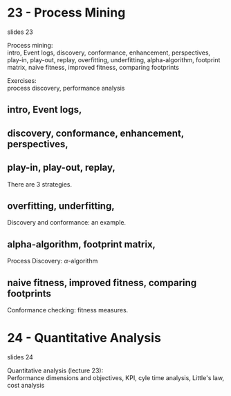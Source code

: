 # 23 - Process Mining
slides 23
  
Process mining:  
intro, Event logs, discovery, conformance, enhancement, perspectives, play-in, play-out, replay, overfitting, underfitting, alpha-algorithm, footprint matrix, naive fitness, improved fitness, comparing footprints

Exercises:  
process discovery, performance analysis


## intro, Event logs, 


## discovery, conformance, enhancement, perspectives, 



## play-in, play-out, replay, 
There are 3 strategies.


## overfitting, underfitting, 
Discovery and conformance: an example.



## alpha-algorithm, footprint matrix,
Process Discovery: $\alpha$-algorithm




## naive fitness, improved fitness, comparing footprints
Conformance checking: fitness measures.











# 24 - Quantitative Analysis
slides 24

Quantitative analysis (lecture 23):  
Performance dimensions and objectives, KPI, cyle time analysis, Little's law, cost analysis
